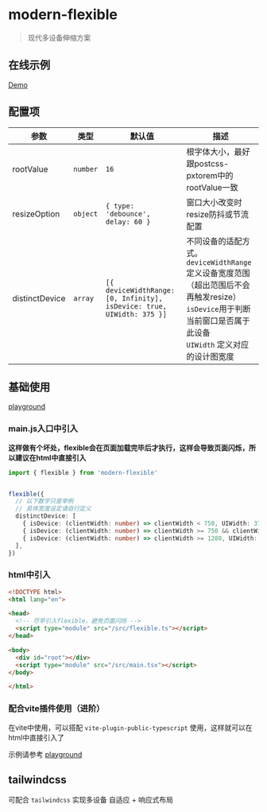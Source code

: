 # modern-flexible

> 现代多设备伸缩方案

## 在线示例

[Demo](https://hemengke1997.github.io/modern-flexible/)

## 配置项

| 参数           | 类型     | 默认值                                                                | 描述                                                                                                                                                                       |
| -------------- | -------- | --------------------------------------------------------------------- | -------------------------------------------------------------------------------------------------------------------------------------------------------------------------- |
| rootValue      | `number` | `16`                                                                  | 根字体大小，最好跟postcss-pxtorem中的rootValue一致                                                                                                                         |
| resizeOption   | `object` | `{ type: 'debounce', delay: 60 }`                                     | 窗口大小改变时resize防抖或节流配置                                                                                                                                         |
| distinctDevice | `array`  | `[{ deviceWidthRange: [0, Infinity], isDevice: true, UIWidth: 375 }]` | 不同设备的适配方式。<br/> `deviceWidthRange`定义设备宽度范围（超出范围后不会再触发resize）<br/>`isDevice`用于判断当前窗口是否属于此设备<br/>`UIWidth` 定义对应的设计图宽度 |

## 基础使用

[playground](./playground/spa/src/App.tsx)

### main.js入口中引入

**这样做有个坏处，flexible会在页面加载完毕后才执行，这样会导致页面闪烁，所以建议在html中直接引入**

```ts
import { flexible } from 'modern-flexible'


flexible({
  // 以下数字只是举例
  // 具体宽度设定请自行定义
  distinctDevice: [
    { isDevice: (clientWidth: number) => clientWidth < 750, UIWidth: 375, deviceWidthRange: [300, 375] }, // 手机
    { isDevice: (clientWidth: number) => clientWidth >= 750 && clientWidth < 1280, UIWidth: 1280, deviceWidthRange: [960, 1280] }, // 平板
    { isDevice: (clientWidth: number) => clientWidth >= 1280, UIWidth: 1920, deviceWidthRange: [1280, 1920] }, // 电脑
  ],
})
```

### html中引入

```html
<!DOCTYPE html>
<html lang="en">

<head>
  <!-- 尽早引入flexible，避免页面闪烁 -->
  <script type="module" src="/src/flexible.ts"></script>
</head>

<body>
  <div id="root"></div>
  <script type="module" src="/src/main.tsx"></script>
</body>

</html>
```

### 配合vite插件使用（进阶）

在vite中使用，可以搭配 `vite-plugin-public-typescript` 使用，这样就可以在html中直接引入了

示例请参考 [playground](playground/spa/vite.config.ts)

## tailwindcss

可配合 `tailwindcss` 实现多设备 自适应 + 响应式布局
